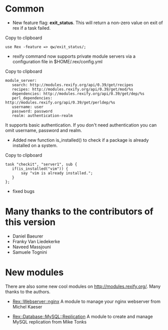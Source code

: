 # Common

-   New feature flag: **exit\_status**. This will return a non-zero value on exit of rex if a task failed.

Copy to clipboard

    use Rex -feature => qw/exit_status/;

-   rexify command now supports private module servers via a configuration file in $HOME/.rex/config.yml

Copy to clipboard

    module_server:
       search: http://modules.rexify.org/api/0.39/get/recipes
       recipes: http://modules.rexify.org/api/0.39/get/mod/%s
       dependencies: http://modules.rexify.org/api/0.39/get/dep/%s
       perl_dependencies: http://modules.rexify.org/api/0.39/get/perldep/%s
       username: user
       password: password
       realm: authentication-realm

It supports basic authentication. If you don't need authentication you can omit username, password and realm.

-   Added new function is\_installed() to check if a package is already installed on a system.

Copy to clipboard

    task "checkit", "server1", sub {
       if(is_installed("vim")) {
           say "vim is already installed.";
       }
    };

-   fixed bugs

# Many thanks to the contributors of this version

-   Daniel Baeurer
-   Franky Van Liedekerke
-   Naveed Massjouni
-   Samuele Tognini

# New modules

There are also some new cool modules on http://modules.rexify.org/. Many thanks to the authors.

-   [Rex::Webserver::nginx](http://modules.rexify.org/module/Rex::Webserver::nginx) A module to manage your nginx webserver from Michel Kaeser

-   [Rex::Database::MySQL::Replication](http://modules.rexify.org/pod/Rex::Database::MySQL/file/Replication.pm) A module to create and manage MySQL replication from Mike Tonks


